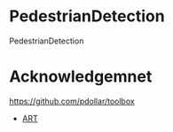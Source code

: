 # PedestrianDetection
PedestrianDetection

# Acknowledgemnet
https://github.com/pdollar/toolbox
- [ART](https://github.com/Trusted-AI/adversarial-robustness-toolbox)
